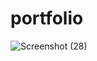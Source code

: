 # portfolio



![Screenshot (28)](https://user-images.githubusercontent.com/120267773/231973112-a064fb76-17cf-46e8-ac60-44502bd90b6c.png)
